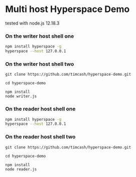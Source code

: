 # Multi host Hyperspace Demo

tested with node.js 12.18.3

### On the writer host shell one

```sh
npm install hyperspace -g
hyperspace --host 127.0.0.1
```

### On the writer host shell two

```
git clone https://github.com/timcash/hyperspace-demo.git

cd hyperspace-demo

npm install
node writer.js
```

### On the reader host shell one

```sh
npm install hyperspace -g
hyperspace --host 127.0.0.1
```

### On the reader host shell two

```
git clone https://github.com/timcash/hyperspace-demo.git

cd hyperspace-demo

npm install
node reader.js
```
